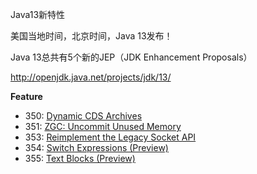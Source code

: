 Java13新特性

美国当地时间，北京时间，Java 13发布！

Java 13总共有5个新的JEP（JDK Enhancement Proposals）

http://openjdk.java.net/projects/jdk/13/

**Feature**

- 350:	[Dynamic CDS Archives](http://openjdk.java.net/jeps/350)
- 351:	[ZGC: Uncommit Unused Memory](http://openjdk.java.net/jeps/351)
- 353:	[Reimplement the Legacy Socket API](http://openjdk.java.net/jeps/353)
- 354:	[Switch Expressions (Preview)](http://openjdk.java.net/jeps/354)
- 355:	[Text Blocks (Preview)](http://openjdk.java.net/jeps/355)


